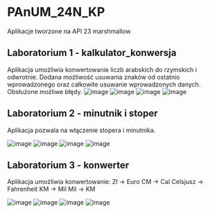 # PAnUM_24N_KP
Aplikacje tworzone na API 23 marshmallow
## Laboratorium 1 - kalkulator_konwersja
Aplikacja umożliwia konwertowanie liczb arabskich do rzymskich i odwrotnie. 
Dodana możliwość usuwania znaków od ostatnio wprowadzonego oraz całkowite usuwanie wprowadzonych danych.
Obsłużone możliwe błędy.
![image](https://github.com/user-attachments/assets/4c106a1a-988d-467f-b37c-9b216cf1a640)
![image](https://github.com/user-attachments/assets/0d2a0991-5990-487f-818d-8686319c3b16)
![image](https://github.com/user-attachments/assets/d95190bc-34b5-41f0-8915-503237968cc3)
![image](https://github.com/user-attachments/assets/d12e8a8e-838a-4abb-8ea2-cc440f810107)
## Laboratorium 2 - minutnik i stoper
Aplikacja pozwala na włączenie stopera i minutnika.

![image](https://github.com/user-attachments/assets/10c0a3bb-cdc8-4ae6-a998-d370638e0b82)
![image](https://github.com/user-attachments/assets/1319de7d-2209-4506-978a-d06a2e577d80)
![image](https://github.com/user-attachments/assets/1d64ce61-9a56-4d75-afc1-6fe651150f23)
![image](https://github.com/user-attachments/assets/e0adcbf7-5da4-4e26-8334-4163c2d376ef)
## Laboratorium 3 - konwerter
Aplikacja umożliwia konwertowanie:
Zł -> Euro
CM -> Cal
Celsjusz -> Fahrenheit
KM -> Mil
Mil -> KM

![image](https://github.com/user-attachments/assets/25d0a634-07f6-40e9-84f7-eea5adc29d1e)
![image](https://github.com/user-attachments/assets/89c5edab-2299-41d5-9f3c-6794ad373a5a)
![image](https://github.com/user-attachments/assets/79ad699b-e42a-4f68-a17a-06455c5565c3)
![image](https://github.com/user-attachments/assets/9da190ae-1495-4318-a290-9ac0335ebc35)
